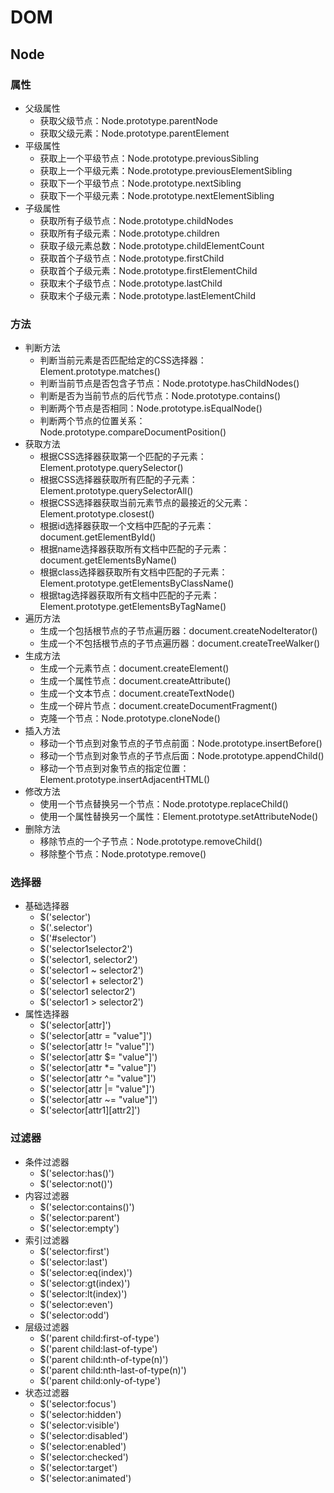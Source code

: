 # DOM
## Node
### 属性
* 父级属性
    * 获取父级节点：Node.prototype.parentNode
    * 获取父级元素：Node.prototype.parentElement
* 平级属性
    * 获取上一个平级节点：Node.prototype.previousSibling
    * 获取上一个平级元素：Node.prototype.previousElementSibling
    * 获取下一个平级节点：Node.prototype.nextSibling
    * 获取下一个平级元素：Node.prototype.nextElementSibling
* 子级属性
    * 获取所有子级节点：Node.prototype.childNodes
    * 获取所有子级元素：Node.prototype.children
    * 获取子级元素总数：Node.prototype.childElementCount
    * 获取首个子级节点：Node.prototype.firstChild
    * 获取首个子级元素：Node.prototype.firstElementChild
    * 获取末个子级节点：Node.prototype.lastChild
    * 获取末个子级元素：Node.prototype.lastElementChild

### 方法
* 判断方法
    * 判断当前元素是否匹配给定的CSS选择器：Element.prototype.matches()
    * 判断当前节点是否包含子节点：Node.prototype.hasChildNodes()
    * 判断是否为当前节点的后代节点：Node.prototype.contains()
    * 判断两个节点是否相同：Node.prototype.isEqualNode()
    * 判断两个节点的位置关系：Node.prototype.compareDocumentPosition()
* 获取方法
    * 根据CSS选择器获取第一个匹配的子元素：Element.prototype.querySelector()
    * 根据CSS选择器获取所有匹配的子元素：Element.prototype.querySelectorAll()
    * 根据CSS选择器获取当前元素节点的最接近的父元素：Element.prototype.closest()
    * 根据id选择器获取一个文档中匹配的子元素：document.getElementById()
    * 根据name选择器获取所有文档中匹配的子元素：document.getElementsByName()
    * 根据class选择器获取所有文档中匹配的子元素：Element.prototype.getElementsByClassName()
    * 根据tag选择器获取所有文档中匹配的子元素：Element.prototype.getElementsByTagName()
* 遍历方法
    * 生成一个包括根节点的子节点遍历器：document.createNodeIterator()
    * 生成一个不包括根节点的子节点遍历器：document.createTreeWalker()
* 生成方法
    * 生成一个元素节点：document.createElement()
    * 生成一个属性节点：document.createAttribute()
    * 生成一个文本节点：document.createTextNode()
    * 生成一个碎片节点：document.createDocumentFragment()
    * 克隆一个节点：Node.prototype.cloneNode()
* 插入方法
    * 移动一个节点到对象节点的子节点前面：Node.prototype.insertBefore()
    * 移动一个节点到对象节点的子节点后面：Node.prototype.appendChild()
    * 移动一个节点到对象节点的指定位置：Element.prototype.insertAdjacentHTML()
* 修改方法
    * 使用一个节点替换另一个节点：Node.prototype.replaceChild()
    * 使用一个属性替换另一个属性：Element.prototype.setAttributeNode()
* 删除方法
    * 移除节点的一个子节点：Node.prototype.removeChild()
    * 移除整个节点：Node.prototype.remove()

### 选择器
* 基础选择器
    * $('selector')
    * $('.selector')
    * $('#selector')
    * $('selector1selector2')
    * $('selector1, selector2')
    * $('selector1 ~ selector2')
    * $('selector1 + selector2')
    * $('selector1 selector2')
    * $('selector1 > selector2')
* 属性选择器
    * $('selector[attr]')
    * $('selector[attr = "value"]')
    * $('selector[attr != "value"]')
    * $('selector[attr $= "value"]')
    * $('selector[attr *= "value"]')
    * $('selector[attr ^= "value"]')
    * $('selector[attr |= "value"]')
    * $('selector[attr ~= "value"]')
    * $('selector[attr1][attr2]')

### 过滤器
* 条件过滤器
    * $('selector:has()')
    * $('selector:not()')
* 内容过滤器
    * $('selector:contains()')
    * $('selector:parent')
    * $('selector:empty')
* 索引过滤器
    * $('selector:first')
    * $('selector:last')
    * $('selector:eq(index)')
    * $('selector:gt(index)')
    * $('selector:lt(index)')
    * $('selector:even')
    * $('selector:odd')
* 层级过滤器
    * $('parent child:first-of-type')
    * $('parent child:last-of-type')
    * $('parent child:nth-of-type(n)')
    * $('parent child:nth-last-of-type(n)')
    * $('parent child:only-of-type')
* 状态过滤器
    * $('selector:focus')
    * $('selector:hidden')
    * $('selector:visible')
    * $('selector:disabled')
    * $('selector:enabled')
    * $('selector:checked')
    * $('selector:target')
    * $('selector:animated')

